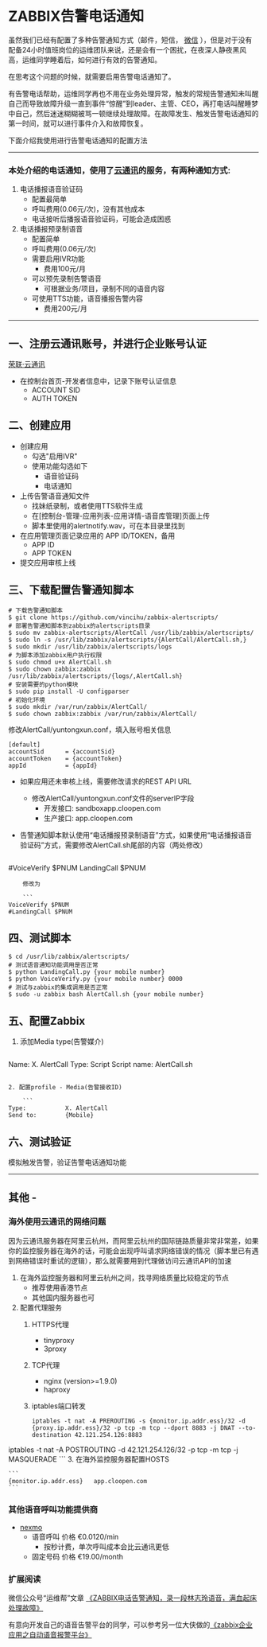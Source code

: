 # ZABBIX告警电话通知
虽然我们已经有配置了多种告警通知方式（邮件，短信， [微信](https://github.com/vincihu/zabbix-alertscripts/tree/master/AlertWeixin) ），但是对于没有配备24小时值班岗位的运维团队来说，还是会有一个困扰，在夜深人静夜黑风高，运维同学睡着后，如何进行有效的告警通知。

在思考这个问题的时候，就需要启用告警电话通知了。

有告警电话帮助，运维同学再也不用在业务处理异常，触发的常规告警通知未叫醒自己而导致故障升级一直到事件“惊醒”到leader、主管、CEO，再打电话叫醒睡梦中自己，然后迷迷糊糊被骂一顿继续处理故障。在故障发生、触发告警电话通知的第一时间，就可以进行事件介入和故障恢复。

下面介绍我使用进行告警电话通知的配置方法

---
### 本处介绍的电话通知，使用了[云通讯](http://www.yuntongxun.com/)的服务，有两种通知方式:

1. 电话播报语音验证码
	- 配置最简单
	- 呼叫费用(0.06元/次)，没有其他成本
	- 电话接听后播报语音验证码，可能会造成困惑
2. 电话播报预录制语音
	- 配置简单
	- 呼叫费用(0.06元/次)
    - 需要启用IVR功能
   		- 费用100元/月
	- 可以预先录制告警语音
		- 可根据业务/项目，录制不同的语音内容
	- 可使用TTS功能，语音播报告警内容
		- 费用200元/月



---

## 一、注册云通讯账号，并进行企业账号认证
[荣联·云通讯](http://www.yuntongxun.com/)

- 在控制台首页-开发者信息中，记录下账号认证信息
	- ACCOUNT SID
	- AUTH TOKEN

## 二、创建应用
- 创建应用
	- 勾选"启用IVR"
	- 使用功能勾选如下
		- 语音验证码
		- 电话通知
- 上传告警语音通知文件
	- 找妹纸录制，或者使用TTS软件生成
	- 在[控制台-管理-应用列表-应用详情-语音库管理]页面上传
	- 脚本里使用的alertnotify.wav，可在本目录里找到
- 在应用管理页面记录应用的 APP ID/TOKEN，备用
	- APP ID
	- APP TOKEN
- 提交应用审核上线

## 三、下载配置告警通知脚本

```
# 下载告警通知脚本
$ git clone https://github.com/vincihu/zabbix-alertscripts/
# 部署告警通知脚本到zabbix的alertscripts目录
$ sudo mv zabbix-alertscripts/AlertCall /usr/lib/zabbix/alertscripts/
$ sudo ln -s /usr/lib/zabbix/alertscripts/{AlertCall/AlertCall.sh,}
$ sudo mkdir /usr/lib/zabbix/alertscripts/logs
# 为脚本添加zabbix用户执行权限
$ sudo chmod u+x AlertCall.sh
$ sudo chown zabbix:zabbix /usr/lib/zabbix/alertscripts/{logs/,AlertCall.sh}
# 安装需要的python模块
$ sudo pip install -U configparser
# 初始化环境
$ sudo mkdir /var/run/zabbix/AlertCall/
$ sudo chown zabbix:zabbix /var/run/zabbix/AlertCall/
```
修改AlertCall/yuntongxun.conf，填入账号相关信息

```
[default]
accountSid      = {accountSid}
accountToken    = {accountToken}
appId           = {appId}
```

- 如果应用还未审核上线，需要修改请求的REST API URL
	- 修改AlertCall/yuntongxun.conf文件的serverIP字段
		- 开发接口: sandboxapp.cloopen.com
		- 生产接口: app.cloopen.com


- 告警通知脚本默认使用“电话播报预录制语音”方式，如果使用“电话播报语音验证码”方式，需要修改AlertCall.sh尾部的内容（两处修改）

	```
#VoiceVerify $PNUM
LandingCall $PNUM
```
	修改为
	
	```
VoiceVerify $PNUM
#LandingCall $PNUM
```

## 四、测试脚本

```
$ cd /usr/lib/zabbix/alertscripts/
# 测试语音通知功能调用是否正常
$ python LandingCall.py {your mobile number}
$ python VoiceVerify.py {your mobile number} 0000
# 测试与zabbix的集成调用是否正常
$ sudo -u zabbix bash AlertCall.sh {your mobile number}
```



## 五、配置Zabbix

1. 添加Media type(告警媒介)

	```
Name:			X. AlertCall
Type:			Script
Script name:	AlertCall.sh
```

2. 配置profile - Media(告警接收ID)

	```
Type:			X. AlertCall
Send to:		{Mobile}
```

## 六、测试验证
模拟触发告警，验证告警电话通知功能
	
---
## 其他 -

### 海外使用云通讯的网络问题
因为云通讯服务器在阿里云杭州，而阿里云杭州的国际链路质量非常非常差，如果你的监控服务器在海外的话，可能会出现呼叫请求网络错误的情况（脚本里已有遇到网络错误时重试的逻辑），那么就需要用到代理做访问云通讯API的加速

1. 在海外监控服务器和阿里云杭州之间，找寻网络质量比较稳定的节点
	- 推荐使用香港节点
	- 其他国内服务器也可
2. 配置代理服务
	1. HTTPS代理
		- tinyproxy
		- 3proxy
	2. TCP代理
		- nginx (version>=1.9.0)
		- haproxy
	3. iptables端口转发
	
		```
		iptables -t nat -A PREROUTING -s {monitor.ip.addr.ess}/32 -d {proxy.ip.addr.ess}/32 -p tcp -m tcp --dport 8883 -j DNAT --to-destination 42.121.254.126:8883
iptables -t nat -A POSTROUTING -d 42.121.254.126/32 -p tcp -m tcp -j MASQUERADE
		```
3. 在海外监控服务器配置HOSTS

	```
	{monitor.ip.addr.ess}   app.cloopen.com
	```



### 其他语音呼叫功能提供商

- [nexmo](https://www.nexmo.com/)
	- 语音呼叫 价格 €0.0120/min
		- 按秒计费，单次呼叫成本会比云通讯更低
	- 固定号码 价格 €19.00/month


### 扩展阅读

微信公众号“运维帮”文章 [《ZABBIX电话告警通知，录一段林志玲语音，满血起床处理故障》](http://t.cn/RyuKOaO)


有意向开发自己的语音告警平台的同学，可以参考另一位大侠做的[《zabbix企业应用之自动语音报警平台》](
http://dl528888.blog.51cto.com/2382721/1639579)


